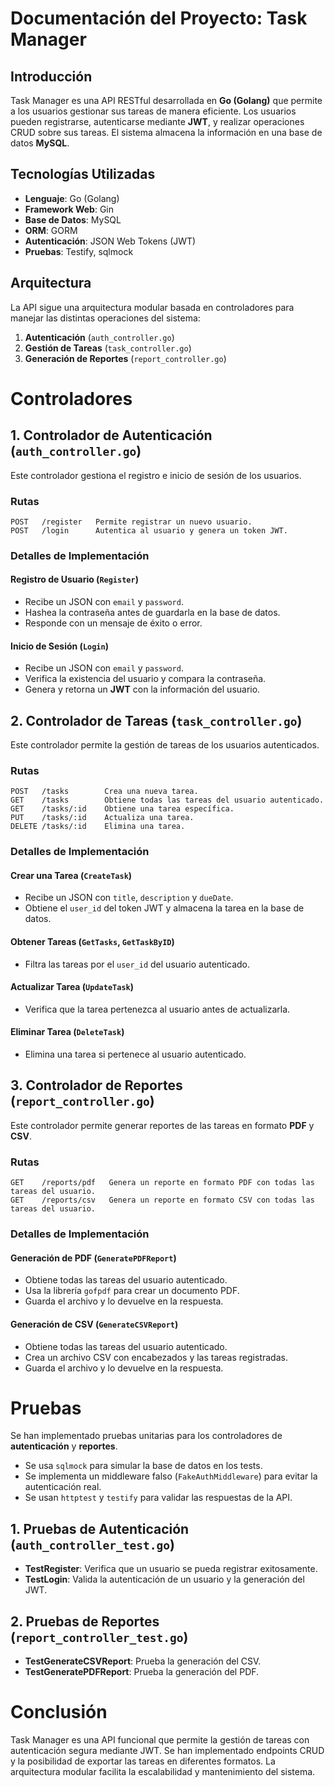 # Documentación del Proyecto: Task Manager

## Introducción
Task Manager es una API RESTful desarrollada en **Go (Golang)** que permite a los usuarios gestionar sus tareas de manera eficiente. Los usuarios pueden registrarse, autenticarse mediante **JWT**, y realizar operaciones CRUD sobre sus tareas. El sistema almacena la información en una base de datos **MySQL**.

## Tecnologías Utilizadas
- **Lenguaje**: Go (Golang)
- **Framework Web**: Gin
- **Base de Datos**: MySQL
- **ORM**: GORM
- **Autenticación**: JSON Web Tokens (JWT)
- **Pruebas**: Testify, sqlmock

## Arquitectura
La API sigue una arquitectura modular basada en controladores para manejar las distintas operaciones del sistema:

1. **Autenticación** (`auth_controller.go`)
2. **Gestión de Tareas** (`task_controller.go`)
3. **Generación de Reportes** (`report_controller.go`)

# Controladores

## 1. Controlador de Autenticación (`auth_controller.go`)
Este controlador gestiona el registro e inicio de sesión de los usuarios.

### **Rutas**
```
POST   /register   Permite registrar un nuevo usuario.
POST   /login      Autentica al usuario y genera un token JWT.
```

### **Detalles de Implementación**
#### **Registro de Usuario** (`Register`)
- Recibe un JSON con `email` y `password`.
- Hashea la contraseña antes de guardarla en la base de datos.
- Responde con un mensaje de éxito o error.

#### **Inicio de Sesión** (`Login`)
- Recibe un JSON con `email` y `password`.
- Verifica la existencia del usuario y compara la contraseña.
- Genera y retorna un **JWT** con la información del usuario.

## 2. Controlador de Tareas (`task_controller.go`)
Este controlador permite la gestión de tareas de los usuarios autenticados.

### **Rutas**
```
POST   /tasks        Crea una nueva tarea.
GET    /tasks        Obtiene todas las tareas del usuario autenticado.
GET    /tasks/:id    Obtiene una tarea específica.
PUT    /tasks/:id    Actualiza una tarea.
DELETE /tasks/:id    Elimina una tarea.
```

### **Detalles de Implementación**
#### **Crear una Tarea** (`CreateTask`)
- Recibe un JSON con `title`, `description` y `dueDate`.
- Obtiene el `user_id` del token JWT y almacena la tarea en la base de datos.

#### **Obtener Tareas** (`GetTasks`, `GetTaskByID`)
- Filtra las tareas por el `user_id` del usuario autenticado.

#### **Actualizar Tarea** (`UpdateTask`)
- Verifica que la tarea pertenezca al usuario antes de actualizarla.

#### **Eliminar Tarea** (`DeleteTask`)
- Elimina una tarea si pertenece al usuario autenticado.

## 3. Controlador de Reportes (`report_controller.go`)
Este controlador permite generar reportes de las tareas en formato **PDF** y **CSV**.

### **Rutas**
```
GET    /reports/pdf   Genera un reporte en formato PDF con todas las tareas del usuario.
GET    /reports/csv   Genera un reporte en formato CSV con todas las tareas del usuario.
```

### **Detalles de Implementación**
#### **Generación de PDF** (`GeneratePDFReport`)
- Obtiene todas las tareas del usuario autenticado.
- Usa la librería `gofpdf` para crear un documento PDF.
- Guarda el archivo y lo devuelve en la respuesta.

#### **Generación de CSV** (`GenerateCSVReport`)
- Obtiene todas las tareas del usuario autenticado.
- Crea un archivo CSV con encabezados y las tareas registradas.
- Guarda el archivo y lo devuelve en la respuesta.

# Pruebas

Se han implementado pruebas unitarias para los controladores de **autenticación** y **reportes**.

- Se usa `sqlmock` para simular la base de datos en los tests.
- Se implementa un middleware falso (`FakeAuthMiddleware`) para evitar la autenticación real.
- Se usan `httptest` y `testify` para validar las respuestas de la API.

## 1. Pruebas de Autenticación (`auth_controller_test.go`)
- **TestRegister**: Verifica que un usuario se pueda registrar exitosamente.
- **TestLogin**: Valida la autenticación de un usuario y la generación del JWT.

## 2. Pruebas de Reportes (`report_controller_test.go`)
- **TestGenerateCSVReport**: Prueba la generación del CSV.
- **TestGeneratePDFReport**: Prueba la generación del PDF.

# Conclusión
Task Manager es una API funcional que permite la gestión de tareas con autenticación segura mediante JWT. Se han implementado endpoints CRUD y la posibilidad de exportar las tareas en diferentes formatos. La arquitectura modular facilita la escalabilidad y mantenimiento del sistema.
